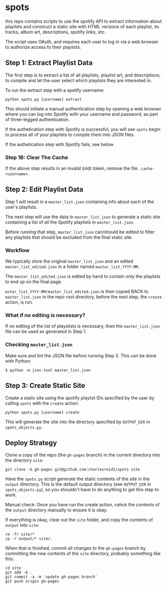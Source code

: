 # spots

this repo contains scripts to use the spotify API
to extract information about playlists and construct
a static site with HTML versions of each playlist,
its tracks, album art, descriptions, spotify links,
etc.

The script uses OAuth, and requires each user to log in
via a web browser to authorize access to their playlists.

## Step 1: Extract Playlist Data

The first step is to extract a list of all playlists, 
playlist art, and descriptions, to compile and let the
user select which playlists they are interested in.

To run the extract step with a spotify username:

```
python spots.py [username] extract
```

This should initiate a manual authentication step by opening
a web browser where you can log into Spotify with your username
and password, as part of three-legged authentication.

If the authetication step with Spotify is successful, you will
see `spots` begin to process all of your playlists to compile them
into JSON files.

If the authetication step with Spotify fails, see below.

### Step 1B: Clear The Cache

If the above step results in an invalid (old) token, remove the file `.cache-<username>`.

## Step 2: Edit Playlist Data

Step 1 will result in a `master_list.json` containing info about
each of the user's playlists.

The next step will use the data in `master_list.json` to generate
a static site containing a list of all the Spotify playlists in
`master_list.json`.

Before running that step, `master_list.json` can/should be edited
to filter any playlists that should be excluded from the final
static site.

### Workflow

We typically store the original `master_list.json` and an edited
`master_list_edited.json` in a folder named `master_list_YYYY-MM`.

The `master_list_edited.json` is edited by hand to contain only
the playlists to end up on the final page.

`mster_list_YYYY-MM/master_list_edited.json` is then copied BACK
to `master_list.json` in the repo root directory, before the next
step, the `create` action, is run.

### What if no editing is necessary?

If no editing of the list of playslists is necessary, then the
`master_list.json` file can be used as generated in Step 1.

### Checking `master_list.json`

Make sure and lint the JSON file before running Step 3. This can be
done with Python:

```
$ python -m json.tool master_list.json
```

## Step 3: Create Static Site

Create a static site using the spotify playlist IDs specified by the user
by calling `spots` with the `create` action:

```
python spots.py [username] create
```

This will generate the site into the directory specified by `OUTPUT_DIR` in `spots_objects.py`.

## Deploy Strategy

Clone a copy of the repo (the `gh-pages` branch) in the current directory into the
directory `site`:

```
git clone -b gh-pages git@github.com:charlesreid1/spots site
```

Have the `spots.py` script generate the static contents of the site in the `output` directory.
This is the default output directory (see `OUTPUT_DIR` in `spots_objects.py`), so you shouldn't
have to do anything to get this step to work.

Manual check: Once you have run the create action, cehck the contents of the `output` directory
manually to ensure it is okay.

If everything is okay, clear out the `site` folder, and copy the contents of `output` into `site`:

```
rm -fr site/*
cp -r output/* site/.
```

When that is finished, commit all changes to the `gh-pages` branch by committing the
new contents of the `site` directory, probably something like this:

```
cd site
git add -A .
git commit -a -m 'update gh-pages branch'
git push origin gh-pages
```
